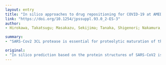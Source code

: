 ```yaml
---
layout: entry
title: "In silico approaches to drug repositioning for COVID-19 at AMED-BINDS"
link: "https://doi.org/10.1254/jpssuppl.93.0_2-ES-3"
author:
- Hirokawa, Takatsugu; Masakazu, Sekijima; Tanaka, Shigenori; Nakamura, Haruki

summary:
- "SARS-Cov2 3CL protease is essential for proteolytic maturation of the virus. Inhibiting its function could prevent the COVID-19 spreading. Recent activities in the in-silico unit of AMED-BINDS are introduced. Hirokawa et al. adopted an in silico docking-based screening approach. Selected drugs have the binding modes similar to PLIF of the known active N3 inhibitors with favorable docking scores. They identified one hundred and several dozen potential candidate drug candidates for 3CL repositioning of the bacterium, and inhibiting its function."

original:
- "In silico prediction based on the protein structures of SARS-CoV2 is effective to find the putative drug candidates from the approved drugs, as drug repositioning. The main protease, 3CL protease, of SARS-Cov2 is essential for proteolytic maturation of the virus, and inhibiting its function could prevent the COVID-19 spreading. Here, recent activities in the in-silico unit of AMED-BINDS are introduced. Hirokawa et al. adopted an in silico docking-based screening approach, which combines molecular docking with a protein-ligand interaction fingerprint (PLIF) scoring method, utilizing the crystal structure of SARS-Cov2 3CL protease (PDB: 6LU7) and a database of known drugs (KEGG-Drug). Selected drugs have the binding modes similar to PLIF of the known active N3 inhibitors with favorable docking scores. They identified one hundred and several dozen potentially candidate drugs for 3CL protease inhibitors, which are already approved as antiviral, HIV protease inhibitors, antibacterial or antineoplastic agents. Sekijima et al. analyzed the interactions between 3CL protease and the drug candidate compounds using molecular dynamics simulation. Through this study, they aim to elucidate the interactions between 3CL protease and the drugs. The chemical compound libraries in AMED-BINDS will also be available in the future assay studies."
---
```


